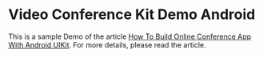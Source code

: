 # Video Conference Kit Demo Android

This is a sample Demo of the article [How To Build Online Conference App With Android UIKit](https://www.zegocloud.com/blog/online-conference-android). For more details, please read the article.